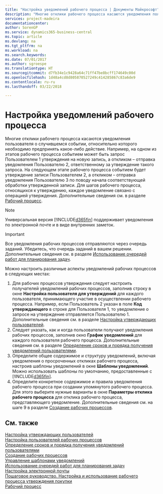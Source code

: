 ```yaml
---
title: "Настройка уведомлений рабочего процесса | Документы Майкрософт"
description: "Многие отклики рабочего процесса касаются уведомления пользователя о случившемся событии, относительно которого необходимо предпринять какое-либо действие. Например, на одном из этапов рабочего процесса событием может быть запрос Пользователем 1 утверждения на новую запись, а откликом – отправка уведомления Пользователю 2, ответственному за утверждение такого запроса. На следующем этапе рабочего процесса событием будет утверждение записи Пользователем 2, а откликом – отправка уведомления Пользователю 3 по поводу начала соответствующей обработки утвержденной записи. Для шагов рабочего процесса, относящихся к утверждению, каждое уведомление связано с операцией утверждения."
services: project-madeira
documentationcenter: 
author: SorenGP
ms.service: dynamics365-business-central
ms.topic: article
ms.devlang: na
ms.tgt_pltfrm: na
ms.workload: na
ms.search.keywords: 
ms.date: 07/01/2017
ms.author: sgroespe
ms.translationtype: HT
ms.sourcegitcommit: d7fb34e1c9428a64c71ff47be8bcff174649c00d
ms.openlocfilehash: 1d48a4cd8d805870527249c414285867c83a6de9
ms.contentlocale: ru-ru
ms.lasthandoff: 03/22/2018

---
```

# <a name="setting-up-workflow-notifications"></a>Настройка уведомлений рабочего процесса
Многие отклики рабочего процесса касаются уведомления пользователя о случившемся событии, относительно которого необходимо предпринять какое-либо действие. Например, на одном из этапов рабочего процесса событием может быть запрос Пользователем 1 утверждения на новую запись, а откликом – отправка уведомления Пользователю 2, ответственному за утверждение такого запроса. На следующем этапе рабочего процесса событием будет утверждение записи Пользователем 2, а откликом – отправка уведомления Пользователю 3 по поводу начала соответствующей обработки утвержденной записи. Для шагов рабочего процесса, относящихся к утверждению, каждое уведомление связано с операцией утверждения. Дополнительные сведения см. в разделе [Рабочий процесс](across-workflow.md).  

> [!NOTE]  
>  Универсальная версия [!INCLUDE[d365fin](includes/d365fin_md.md)] поддерживает уведомления по электронной почте и в виде внутренних заметок.  

> [!IMPORTANT]  
>  Все уведомления рабочих процессов отправляются через очередь заданий. Убедитесь, что очередь заданий в вашем решении. Дополнительные сведения см. в разделе [Использование очередей работ для планирования задач](admin-job-queues-schedule-tasks.md).

Можно настроить различные аспекты уведомлений рабочих процессов в следующих местах:  

1.  Для рабочих процессов утверждения следует настроить получателей уведомлений рабочих процессов, заполнив строку в окне **Настройка пользователя для утверждений** для каждого пользователя, принимающего участие в осуществлении рабочего процесса. Например, если Пользователь 2 указан в поле **Код утверждающего** в строке для Пользователя 1, то уведомление о запросе на утверждение отправляется Пользователю 1. Дополнительные сведения см. в разделе [Настройка утверждающих пользователей](across-how-to-set-up-approval-users.md).  
2.  Следует указать, как и когда пользователи получают уведомления рабочих процессов, заполнив окно **График уведомлений** для каждого пользователя рабочего процесса. Дополнительные сведения см. в разделе [Определение сроков и порядка получения уведомлений пользователями](across-how-to-specify-when-and-how-to-receive-notifications.md).  
3.  Определите общее содержимое и структуру уведомлений, включая уведомления о просроченных откликах рабочего процесса, настроив шаблоны уведомлений в окне **Шаблоны уведомлений**. Можно использовать шаблоны по умолчанию, предоставленные с [!INCLUDE[d365fin](includes/d365fin_md.md)].  
4.  Определите конкретное содержимое и правила уведомления рабочего процесса при создании упомянутого рабочего процесса. Для этого выберите нужные варианты в окне **Параметры отклика рабочего процесса** для отклика рабочего процесса, представляющего уведомление. Дополнительные сведения см. на шаге 9 в разделе [Создание рабочих процессов](across-how-to-create-workflows.md).  

## <a name="see-also"></a>См. также  
 [Настройка утверждающих пользователей](across-how-to-set-up-approval-users.md)   
 [Настройка пользователей рабочих процессов](across-how-to-set-up-workflow-users.md)   
 [Определение сроков и порядка получения уведомлений пользователями](across-how-to-specify-when-and-how-to-receive-notifications.md)   
 [Создание рабочих процессов](across-how-to-create-workflows.md)   
 [Управление шаблонами уведомлений](across-how-to-manage-notification-templates.md)   
 [Использование очередей работ для планирования задач](admin-job-queues-schedule-tasks.md)   
 [Настройка электронной почты](admin-how-setup-email.md)   
 [Пошаговое руководство. Настройка и использование рабочего процесса утверждения покупки](walkthrough-setting-up-and-using-a-purchase-approval-workflow.md)   
 [Рабочий процесс](across-workflow.md)   

